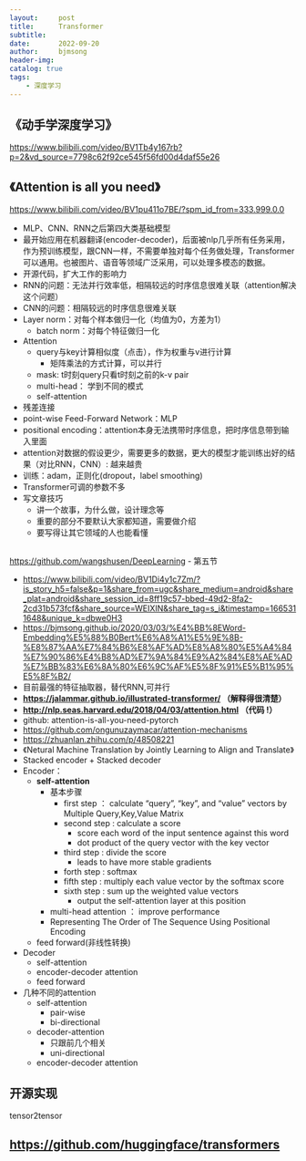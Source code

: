 ```yaml
---
layout:     post
title:      Transformer
subtitle:   
date:       2022-09-20
author:     bjmsong
header-img: 
catalog: true
tags:
    - 深度学习
---
```

## 《动手学深度学习》
https://www.bilibili.com/video/BV1Tb4y167rb?p=2&vd_source=7798c62f92ce545f56fd00d4daf55e26

## 《Attention is all you need》
https://www.bilibili.com/video/BV1pu411o7BE/?spm_id_from=333.999.0.0
- MLP、CNN、RNN之后第四大类基础模型
- 最开始应用在机器翻译(encoder-decoder)，后面被nlp几乎所有任务采用，作为预训练模型，跟CNN一样，不需要单独对每个任务做处理，Transformer可以通用。也被图片、语音等领域广泛采用，可以处理多模态的数据。
- 开源代码，扩大工作的影响力
- RNN的问题：无法并行效率低，相隔较远的时序信息很难关联（attention解决这个问题）
- CNN的问题：相隔较远的时序信息很难关联
- Layer norm：对每个样本做归一化（均值为0，方差为1）
    - batch norm：对每个特征做归一化
- Attention
    - query与key计算相似度（点击），作为权重与v进行计算
        - 矩阵乘法的方式计算，可以并行  
    - mask: t时刻query只看t时刻之前的k-v pair
    - multi-head： 学到不同的模式
    - self-attention
- 残差连接
- point-wise Feed-Forward Network：MLP
- positional encoding：attention本身无法携带时序信息，把时序信息带到输入里面
- attention对数据的假设更少，需要更多的数据，更大的模型才能训练出好的结果（对比RNN，CNN）:  越来越贵
- 训练：adam，正则化(dropout，label smoothing)
- Transformer可调的参数不多
- 写文章技巧
    - 讲一个故事，为什么做，设计理念等
    - 重要的部分不要默认大家都知道，需要做介绍
    - 要写得让其它领域的人也能看懂

##
https://github.com/wangshusen/DeepLearning
    - 第五节
- https://www.bilibili.com/video/BV1Di4y1c7Zm/?is_story_h5=false&p=1&share_from=ugc&share_medium=android&share_plat=android&share_session_id=8ff19c57-bbed-49d2-8fa2-2cd31b573fcf&share_source=WEIXIN&share_tag=s_i&timestamp=1665311648&unique_k=dbwe0H3
- https://bjmsong.github.io/2020/03/03/%E4%BB%8EWord-Embedding%E5%88%B0Bert%E6%A8%A1%E5%9E%8B-%E8%87%AA%E7%84%B6%E8%AF%AD%E8%A8%80%E5%A4%84%E7%90%86%E4%B8%AD%E7%9A%84%E9%A2%84%E8%AE%AD%E7%BB%83%E6%8A%80%E6%9C%AF%E5%8F%91%E5%B1%95%E5%8F%B2/
- 目前最强的特征抽取器，替代RNN,可并行
- **https://jalammar.github.io/illustrated-transformer/ （解释得很清楚）**
- **http://nlp.seas.harvard.edu/2018/04/03/attention.html （代码 !）**
- github: attention-is-all-you-need-pytorch 
- https://github.com/ongunuzaymacar/attention-mechanisms
- https://zhuanlan.zhihu.com/p/48508221
- 《Netural Machine Translation by Jointly Learning to Align and Translate》
- Stacked encoder + Stacked decoder
- Encoder：
    - **self-attention**
        - 基本步骤
            - first step ： calculate “query”, “key”, and “value” vectors by Multiple Query,Key,Value Matrix
            - second step : calculate a score 
                - score each word of the input sentence against this word
                - dot product of the query vector with the key vector
            - third step : divide the score 
                - leads to have more stable gradients
            - forth step : softmax
            - fifth step : multiply each value vector by the softmax score
            - sixth step : sum up the weighted value vectors
                -  output the self-attention layer at this position
        - multi-head attention ： improve performance
        - Representing The Order of The Sequence Using Positional Encoding 
    - feed forward(非线性转换)
- Decoder
    - self-attention
    - encoder-decoder attention
    - feed forward
- 几种不同的attention
    - self-attention
        - pair-wise
        - bi-directional
    - decoder-attention
        - 只跟前几个相关
        - uni-directional
    - encoder-decoder attention

    
## 开源实现
tensor2tensor

## https://github.com/huggingface/transformers


